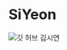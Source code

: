 # SiYeon
![깃 허브 김시연](https://user-images.githubusercontent.com/20807197/160447747-814084b4-ef44-44f2-bc8b-8b23b12f2f42.png)
